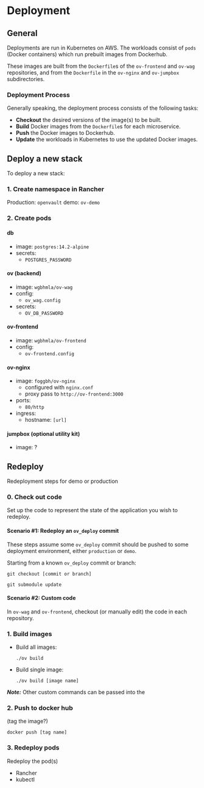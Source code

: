 # Deployment

## General

Deployments are run in Kubernetes on AWS. The workloads consist of `pods` (Docker containers) which run prebuilt images from Dockerhub.

These images are built from the `Dockerfile`s of the `ov-frontend` and `ov-wag` repositories, and from the `Dockerfile` in the `ov-nginx` and `ov-jumpbox` subdirectories.

### Deployment Process

Generally speaking, the deployment process consists of the following tasks:

- **Checkout** the desired versions of the image(s) to be built.
- **Build** Docker images from the `Dockerfile`s for each microservice.
- **Push** the Docker images to Dockerhub.
- **Update** the workloads in Kubernetes to use the updated Docker images.

## Deploy a new stack

To deploy a new stack:

### 1. Create namespace in Rancher

Production: `openvault`
demo: `ov-demo`

### 2. Create pods

#### db

- image: `postgres:14.2-alpine`
- secrets:
  - `POSTGRES_PASSWORD`

#### ov (backend)

- image: `wgbhmla/ov-wag`
- config:
  - `ov_wag.config`
- secrets:
  - `OV_DB_PASSWORD`

#### ov-frontend

- image: `wgbhmla/ov-frontend`
- config:
  - `ov-frontend.config`

#### ov-nginx

- image: `foggbh/ov-nginx`
  - configured with `nginx.conf`
  - proxy pass to `http://ov-frontend:3000`
- ports:
  - `80/http`
- ingress:
  - hostname: `[url]`

#### jumpbox (optional utility kit)

- image: ?

## Redeploy

Redeployment steps for demo or production

### 0. Check out code

Set up the code to represent the state of the application you wish to redeploy.

#### Scenario #1: Redeploy an `ov_deploy` commit

These steps assume some `ov_deploy` commit should be pushed to some deployment environment, either `production` or `demo`.

Starting from a known `ov_deploy` commit or branch:

`git checkout [commit or branch]`

`git submodule update`

#### Scenario #2: Custom code

In `ov-wag` and `ov-frontend`, checkout (or manually edit) the code in each repository.

### 1. Build images

- Build all images:

  `./ov build`

- Build single image:

  `./ov build [image name]`

**_Note:_** Other custom commands can be passed into the

### 2. Push to docker hub

(tag the image?)

`docker push [tag name]`

### 3. Redeploy pods

Redeploy the pod(s)

- Rancher
- kubectl
